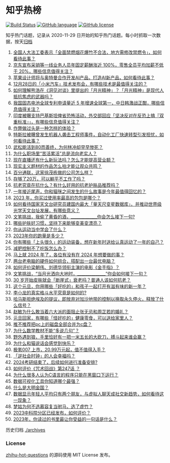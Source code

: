# 知乎热榜
[![Build Status](https://github.com/ToWeLong/zhihu-hot-questions/workflows/CI/badge.svg)](https://github.com/ToWeLong/zhihu-hot-questions/actions)
[![GitHub language](https://img.shields.io/badge/language-golang-orange.svg)](https://golang.org/)
[![GitHub license](https://img.shields.io/github/license/ToWeLong/zhihu-hot-questions)](https://github.com/ToWeLong/zhihu-hot-questions/blob/main/LICENSE)

知乎热门话题，记录从 2020-11-29 日开始的知乎热门话题。每小时抓取一次数据，按天[归档](./archives)

<!-- BEGIN -->

1. [全国人大法工委表示「全面禁燃烟花爆竹不合法，地方需修改禁燃令」，如何看待此事？](https://www.zhihu.com/question/636871926)
1. [京东宣布采销等一线业务人员年固定薪酬涨近 100%，零售全员平均加薪不低于 20%，哪些信息值得关注？](https://www.zhihu.com/question/637034163)
1. [苹果设计师将与奥特曼合作开发AI产品，打造AI新产品，如何看待此事？](https://www.zhihu.com/question/636884117)
1. [12月28日的「小米汽车」技术发布会，有哪些技术是最值得关注的？](https://www.zhihu.com/question/636473060)
1. [如何理解熊浩在《洞见对谈》里提出的「月光精神」？「月光精神」是现代人抵抗焦虑的武器吗？](https://www.zhihu.com/question/636290912)
1. [我国固态电池全球专利申请量近 5 年增速全球第一，中日韩激战正酣，哪些信息值得关注？](https://www.zhihu.com/question/636915952)
1. [印度被曝支持巴基斯坦俾省恐怖活动，外交部回应「坚决反对在反恐上搞『双重标准』」，有哪些信息值得关注？](https://www.zhihu.com/question/636922303)
1. [作弊做过头是一种怎样的体验？](https://www.zhihu.com/question/265467423)
1. [特斯拉被曝曾发生机器人袭击工程师事件，自动化工厂快速转型引发担忧，如何看待此事？](https://www.zhihu.com/question/636961318)
1. [武松能活到80而善终，为何林冲却早早惨死？](https://www.zhihu.com/question/626762269)
1. [为什么职场里“苦活累活”总是流向老实人？](https://www.zhihu.com/question/631151894)
1. [现在直播还有什么新玩法吗？怎么才能提高营业额？](https://www.zhihu.com/question/637030593)
1. [现实主义题材的作品怎么拍才能让观众共鸣？](https://www.zhihu.com/question/636872215)
1. [百分通联，这家徐茂栋做的公司怎么样？](https://www.zhihu.com/question/19569770)
1. [存够了20万，可以躺平不工作了吗？](https://www.zhihu.com/question/631081109)
1. [抗老究竟在抗什么？有什么好用的抗老护肤品推荐吗？](https://www.zhihu.com/question/629681459)
1. [一年接近尾声，你和猫咪之间发生的什么故事是今年最值得回忆的？](https://www.zhihu.com/question/633107238)
1. [2023 年，你买过使用率最高的包包是哪个？](https://www.zhihu.com/question/632515296)
1. [如何看待国家天文台研究员建国内最大「量天尺变星数据库」，并推动世界级光学天文台址发展，有哪些意义？](https://www.zhihu.com/question/636963376)
1. [文笔挑战，我偷了黄昏的酒，_____________你会怎么接下一句?](https://www.zhihu.com/question/632236709)
1. [哪些护肤好习惯，坚持下来能够变美变漂亮？](https://www.zhihu.com/question/632642119)
1. [你从运动当中学会了什么？](https://www.zhihu.com/question/636516830)
1. [2023年你的跑量是多少？](https://www.zhihu.com/question/636722500)
1. [你有哪些「上头很久」的运动装备，想在新年时送给认真运动了一年的自己？](https://www.zhihu.com/question/634394582)
1. [减肥控制不了吃饭怎么办？](https://www.zhihu.com/question/632498269)
1. [马上就 2024 年了，各位有没有在 2024 年想要做的事？](https://www.zhihu.com/question/634015379)
1. [两台老电脑的硬件如何组合，搭配出一台最优电脑？](https://www.zhihu.com/question/635721261)
1. [如何评价梁朝伟、刘德华领衔主演的电影《金手指》？](https://www.zhihu.com/question/636782033)
1. [文笔挑战，“当月光洒向大地时，______________”你会如何接下一句？](https://www.zhihu.com/question/636899131)
1. [30 岁开始皮肤就会「断崖式」衰老吗？普通人该如何抗老？](https://www.zhihu.com/question/636136840)
1. [这个元旦，你用哪些「好吃的」和孩子一起打开有滋有味的新一年？](https://www.zhihu.com/question/634394535)
1. [李小龙的真实格斗水平究竟是如何的?](https://www.zhihu.com/question/636531123)
1. [哈马斯拒绝埃及的提议，即放弃对加沙地带的控制以换取永久停火，释放了什么信号？](https://www.zhihu.com/question/636684571)
1. [赵敏为什么敢当着六大派的面阻止张无忌和周芷若的婚礼？](https://www.zhihu.com/question/636848465)
1. [元旦回家，有哪些「怪好吃的」健康零食，可以送给家里人？](https://www.zhihu.com/question/634394556)
1. [推不推荐把pc上的磁盘全部合并为c盘？](https://www.zhihu.com/question/636088425)
1. [为什么数学教材不能“多说几句”？](https://www.zhihu.com/question/635190539)
1. [野外遇到狼，手里恰好有一把一米五长的大砍刀，搏斗起来谁会赢？](https://www.zhihu.com/question/635949471)
1. [为什么和猫说话会感觉到快乐？](https://www.zhihu.com/question/615903139)
1. [极氪007 上市，20.99万元起，值不值得入手？](https://www.zhihu.com/question/630549649)
1. [「逆社会时钟」的人会幸福吗？](https://www.zhihu.com/question/635039458)
1. [2024考研结束了，后续如何进行准备安排?](https://www.zhihu.com/question/636435708)
1. [如何评价《咒术回战》第247话 ？](https://www.zhihu.com/question/636888288)
1. [为什么很多人认为C语言的程序只能在黑窗口下运行？](https://www.zhihu.com/question/636393647)
1. [数据可视化工具你知道哪个最强？](https://www.zhihu.com/question/513003329)
1. [什么是大明金国？](https://www.zhihu.com/question/379440072)
1. [数据显示年轻人平均只有两个朋友，与虚拟人聊天成社交新趋势，如何看待这一现象？](https://www.zhihu.com/question/636773569)
1. [梦姑为何不选慕容复当驸马，选了虚竹？](https://www.zhihu.com/question/633215217)
1. [2023中科院分区已经发布，如何评价？](https://www.zhihu.com/question/636905312)
1. [2023年，你读过的书里最让你受益的一句话是什么？](https://www.zhihu.com/question/635899777)

<!-- END -->

历史归档 [./archives](./archives)


### License
[zhihu-hot-questions](https://github.com/towelong/zhihu-hot-questions) 的源码使用 MIT License 发布。